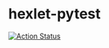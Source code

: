 # hexlet-pytest
[![Action Status](https://github.com/AidDeathLord/hexlet-my-first-workflow/actions/workflows/hello-world.yml/badge.svg)](https://github.com/AidDeathLord/hexlet-pytest/actions)
